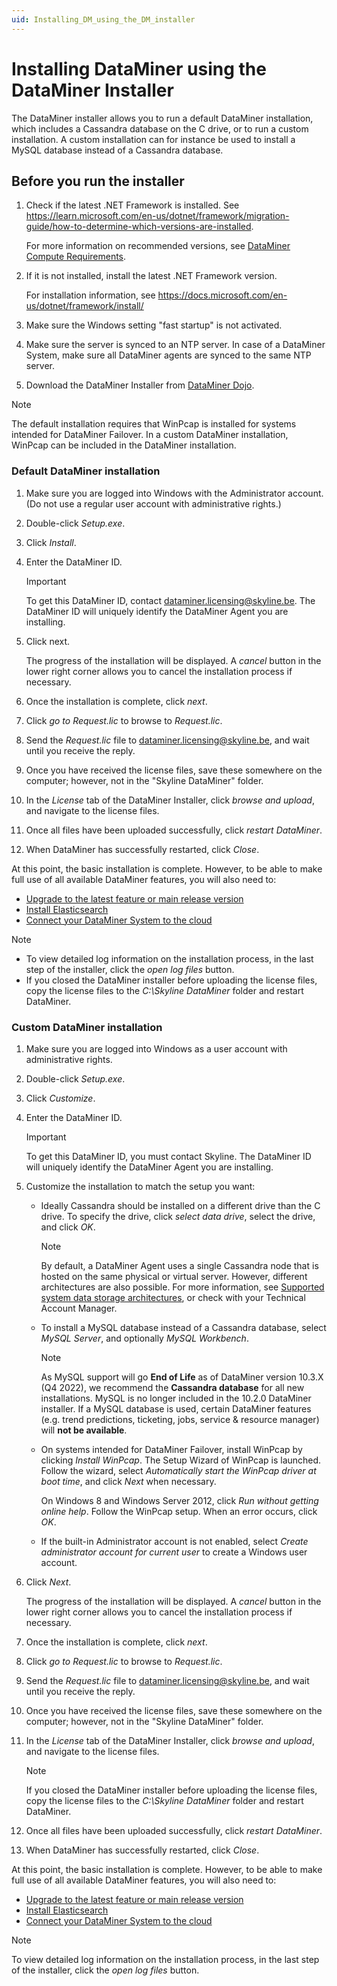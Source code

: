 ```yaml
---
uid: Installing_DM_using_the_DM_installer
---
```


# Installing DataMiner using the DataMiner Installer

The DataMiner installer allows you to run a default DataMiner installation, which includes a Cassandra database on the C drive, or to run a custom installation. A custom installation can for instance be used to install a MySQL database instead of a Cassandra database.

## Before you run the installer

1. Check if the latest .NET Framework is installed. See <https://learn.microsoft.com/en-us/dotnet/framework/migration-guide/how-to-determine-which-versions-are-installed>.

   For more information on recommended versions, see [DataMiner Compute Requirements](https://community.dataminer.services/dataminer-compute-requirements/).

1. If it is not installed, install the latest .NET Framework version.

   For installation information, see <https://docs.microsoft.com/en-us/dotnet/framework/install/>

1. Make sure the Windows setting "fast startup" is not activated.

1. Make sure the server is synced to an NTP server.  In case of a DataMiner System, make sure all DataMiner agents are synced to the same NTP server.

1. Download the DataMiner Installer from [DataMiner Dojo](https://community.dataminer.services/download/dataminer-installer-v10-2).

> [!NOTE]
> The default installation requires that WinPcap is installed for systems intended for DataMiner Failover. In a custom DataMiner installation, WinPcap can be included in the DataMiner installation.

### Default DataMiner installation

1. Make sure you are logged into Windows with the Administrator account. (Do not use a regular user account with administrative rights.)

1. Double-click *Setup.exe*.

1. Click *Install*.

1. Enter the DataMiner ID.

   > [!IMPORTANT]
   > To get this DataMiner ID, contact <dataminer.licensing@skyline.be>. The DataMiner ID will uniquely identify the DataMiner Agent you are installing.

1. Click next.

   The progress of the installation will be displayed. A *cancel* button in the lower right corner allows you to cancel the installation process if necessary.

1. Once the installation is complete, click *next*.

1. Click *go to Request.lic* to browse to *Request.lic*.

1. Send the *Request.lic* file to <dataminer.licensing@skyline.be>, and wait until you receive the reply.

1. Once you have received the license files, save these somewhere on the computer; however, not in the "Skyline DataMiner" folder.

1. In the *License* tab of the DataMiner Installer, click *browse and upload*, and navigate to the license files.

1. Once all files have been uploaded successfully, click *restart DataMiner*.

1. When DataMiner has successfully restarted, click *Close*.

At this point, the basic installation is complete. However, to be able to make full use of all available DataMiner features, you will also need to:

- [Upgrade to the latest feature or main release version](xref:Upgrading_a_DataMiner_Agent)
- [Install Elasticsearch](xref:Installing_Elasticsearch_via_DataMiner)
- [Connect your DataMiner System to the cloud](xref:Connecting_your_DataMiner_System_to_the_cloud)

> [!NOTE]
>
> - To view detailed log information on the installation process, in the last step of the installer, click the *open log files* button.
> - If you closed the DataMiner installer before uploading the license files, copy the license files to the *C:\Skyline DataMiner* folder and restart DataMiner.

### Custom DataMiner installation

1. Make sure you are logged into Windows as a user account with administrative rights.

1. Double-click *Setup.exe*.

1. Click *Customize*.

1. Enter the DataMiner ID.

   > [!IMPORTANT]
   > To get this DataMiner ID, you must contact Skyline. The DataMiner ID will uniquely identify the DataMiner Agent you are installing.

1. Customize the installation to match the setup you want:

   - Ideally Cassandra should be installed on a different drive than the C drive. To specify the drive, click *select data drive*, select the drive, and click *OK*.

     > [!NOTE]
     > By default, a DataMiner Agent uses a single Cassandra node that is hosted on the same physical or virtual server. However, different architectures are also possible. For more information, see [Supported system data storage architectures](xref:Supported_system_data_storage_architectures), or check with your Technical Account Manager.

   - To install a MySQL database instead of a Cassandra database, select *MySQL Server*, and optionally *MySQL Workbench*.

     > [!NOTE]
     > As MySQL support will go **End of Life** as of DataMiner version 10.3.X (Q4 2022), we recommend the **Cassandra database** for all new installations. MySQL is no longer included in the 10.2.0 DataMiner installer.
     > If a MySQL database is used, certain DataMiner features (e.g. trend predictions, ticketing, jobs, service & resource manager) will **not be available**.

   - On systems intended for DataMiner Failover, install WinPcap by clicking *Install WinPcap*. The Setup Wizard of WinPcap is launched. Follow the wizard, select *Automatically start the WinPcap driver at boot time*, and click *Next* when necessary.

     On Windows 8 and Windows Server 2012, click *Run without getting online help*. Follow the WinPcap setup. When an error occurs, click *OK*.

   - If the built-in Administrator account is not enabled, select *Create administrator account for current user* to create a Windows user account.

1. Click *Next*.

   The progress of the installation will be displayed. A *cancel* button in the lower right corner allows you to cancel the installation process if necessary.

1. Once the installation is complete, click *next*.

1. Click *go to Request.lic* to browse to *Request.lic*.

1. Send the *Request.lic* file to <dataminer.licensing@skyline.be>, and wait until you receive the reply.

1. Once you have received the license files, save these somewhere on the computer; however, not in the "Skyline DataMiner" folder.

1. In the *License* tab of the DataMiner Installer, click *browse and upload*, and navigate to the license files.

   > [!NOTE]
   > If you closed the DataMiner installer before uploading the license files, copy the license files to the *C:\Skyline DataMiner* folder and restart DataMiner.

1. Once all files have been uploaded successfully, click *restart DataMiner*.

1. When DataMiner has successfully restarted, click *Close*.

At this point, the basic installation is complete. However, to be able to make full use of all available DataMiner features, you will also need to:

- [Upgrade to the latest feature or main release version](xref:Upgrading_a_DataMiner_Agent)
- [Install Elasticsearch](xref:Installing_Elasticsearch_via_DataMiner)
- [Connect your DataMiner System to the cloud](xref:Connecting_your_DataMiner_System_to_the_cloud)

> [!NOTE]
> To view detailed log information on the installation process, in the last step of the installer, click the *open log files* button.
